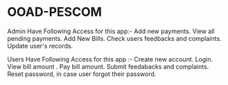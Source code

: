 # OOAD-PESCOM

Admin Have Following Access for this app:-
Add new payments.
View all pending payments.
Add New Bills.
Check users feedbacks and complaints.
Update user's records.


Users Have Following Access for this app :-
Create new account.
Login.
View bill amount .
Pay bill amount.
Submit feedabacks and complaints.
Reset password, in case user forgot their password.
